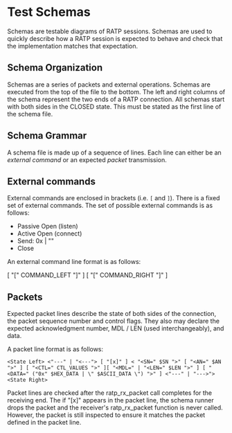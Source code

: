 Test Schemas
============

Schemas are testable diagrams of RATP sessions. Schemas are used to quickly
describe how a RATP session is expected to behave and check that the
implementation matches that expectation.

Schema Organization
-------------------

Schemas are a series of packets and external operations. Schemas are executed
from the top of the file to the bottom. The left and right columns of the schema
represent the two ends of a RATP connection. All schemas start with both sides
in the CLOSED state. This must be stated as the first line of the schema file.

Schema Grammar
--------------

A schema file is made up of a sequence of lines. Each line can either be an
_external command_ or an expected _packet_ transmission.

External commands
-----------------

External commands are enclosed in brackets (i.e. `[` and `]`). There is a fixed
set of external commands. The set of possible external commands is as follows:

* Passive Open (listen)
* Active Open (connect)
* Send: 0x<hex data string> | "<ascii data string>"
* Close

An external command line format is as follows:

[ "[" COMMAND_LEFT "]" ]                               [ "[" COMMAND_RIGHT "]" ]

Packets
-------

Expected packet lines describe the state of both sides of the connection, the
packet sequence number and control flags. They also may declare the expected
acknowledgment number, MDL / LEN (used interchangeably), and data.

A packet line format is as follows:

```
<State Left> <"---" | "<---"> [ "[x]" ] < "<SN=" $SN ">" [ "<AN=" $AN ">" ] [ "<CTL=" CTL_VALUES ">" ][ "<MDL=" | "<LEN=" $LEN ">" ] [ "<DATA=" ("0x" $HEX_DATA | \" $ASCII_DATA \") ">" ] <"---" | "--->"> <State Right>
```

Packet lines are checked after the ratp_rx_packet call completes for the
receiving end. The if "[x]" appears in the packet line, the schema runner drops
the packet and the receiver's ratp_rx_packet function is never called. However,
the packet is still inspected to ensure it matches the packet defined in the
packet line.
